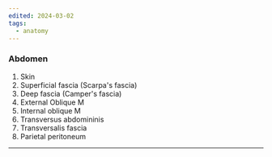 ```yaml
---
edited: 2024-03-02
tags:
  - anatomy
---
```

### Abdomen
1. Skin
2. Superficial fascia (Scarpa's fascia)
3. Deep fascia (Camper's fascia)
4. External Oblique M
5. Internal oblique M
6. Transversus abdomininis
7. Transversalis fascia
8. Parietal peritoneum 


---
